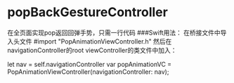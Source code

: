 # popBackGestureController
在全页面实现pop返回回弹手势，只需一行代码
###Swift用法：
在桥接文件中导入头文件    #import "PopAnimationViewController.h"
   然后在navigationController的root viewController的类文件中加入：  

 let nav = self.navigationController
 var popAnimationVC = PopAnimationViewController(navigationController: nav);
